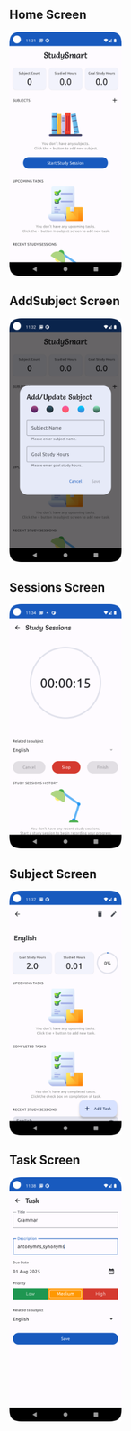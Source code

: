 ## Home Screen
<img src="home.png" width="200"/>

## AddSubject Screen
<img src="addsubject.png" width="200"/>

## Sessions Screen
<img src="sessions.png" width="200"/>

## Subject Screen
<img src="subject.png" width="200"/>

## Task Screen
<img src="task.png" width="200"/>
